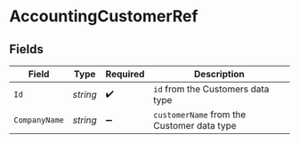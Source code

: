 # AccountingCustomerRef


## Fields

| Field                                      | Type                                       | Required                                   | Description                                |
| ------------------------------------------ | ------------------------------------------ | ------------------------------------------ | ------------------------------------------ |
| `Id`                                       | *string*                                   | :heavy_check_mark:                         | `id` from the Customers data type          |
| `CompanyName`                              | *string*                                   | :heavy_minus_sign:                         | `customerName` from the Customer data type |